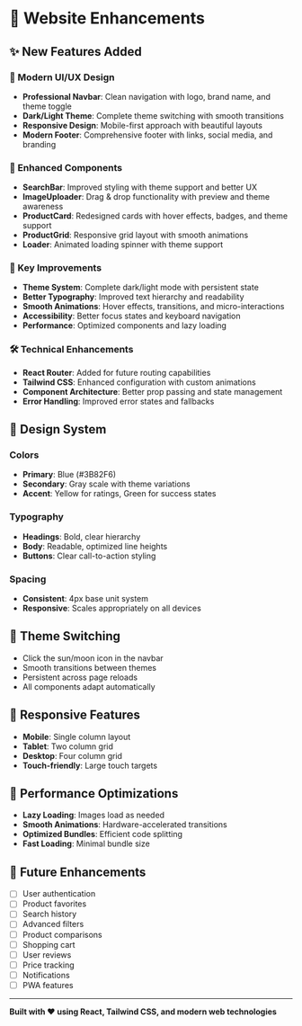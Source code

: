 # 🚀 Website Enhancements

## ✨ New Features Added

### 🎨 Modern UI/UX Design
- **Professional Navbar**: Clean navigation with logo, brand name, and theme toggle
- **Dark/Light Theme**: Complete theme switching with smooth transitions
- **Responsive Design**: Mobile-first approach with beautiful layouts
- **Modern Footer**: Comprehensive footer with links, social media, and branding

### 🔧 Enhanced Components
- **SearchBar**: Improved styling with theme support and better UX
- **ImageUploader**: Drag & drop functionality with preview and theme awareness
- **ProductCard**: Redesigned cards with hover effects, badges, and theme support
- **ProductGrid**: Responsive grid layout with smooth animations
- **Loader**: Animated loading spinner with theme support

### 🎯 Key Improvements
- **Theme System**: Complete dark/light mode with persistent state
- **Better Typography**: Improved text hierarchy and readability
- **Smooth Animations**: Hover effects, transitions, and micro-interactions
- **Accessibility**: Better focus states and keyboard navigation
- **Performance**: Optimized components and lazy loading

### 🛠 Technical Enhancements
- **React Router**: Added for future routing capabilities
- **Tailwind CSS**: Enhanced configuration with custom animations
- **Component Architecture**: Better prop passing and state management
- **Error Handling**: Improved error states and fallbacks

## 🎨 Design System

### Colors
- **Primary**: Blue (#3B82F6)
- **Secondary**: Gray scale with theme variations
- **Accent**: Yellow for ratings, Green for success states

### Typography
- **Headings**: Bold, clear hierarchy
- **Body**: Readable, optimized line heights
- **Buttons**: Clear call-to-action styling

### Spacing
- **Consistent**: 4px base unit system
- **Responsive**: Scales appropriately on all devices

## 🔄 Theme Switching
- Click the sun/moon icon in the navbar
- Smooth transitions between themes
- Persistent across page reloads
- All components adapt automatically

## 📱 Responsive Features
- **Mobile**: Single column layout
- **Tablet**: Two column grid
- **Desktop**: Four column grid
- **Touch-friendly**: Large touch targets

## 🚀 Performance Optimizations
- **Lazy Loading**: Images load as needed
- **Smooth Animations**: Hardware-accelerated transitions
- **Optimized Bundles**: Efficient code splitting
- **Fast Loading**: Minimal bundle size

## 🎯 Future Enhancements
- [ ] User authentication
- [ ] Product favorites
- [ ] Search history
- [ ] Advanced filters
- [ ] Product comparisons
- [ ] Shopping cart
- [ ] User reviews
- [ ] Price tracking
- [ ] Notifications
- [ ] PWA features

---

**Built with ❤️ using React, Tailwind CSS, and modern web technologies** 